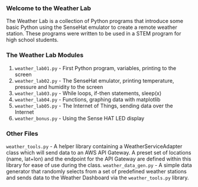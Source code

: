 ### Welcome to the Weather Lab
The Weather Lab is a collection of Python programs that introduce some basic Python using the SenseHat emulator to create a remote weather station. These programs were written to be used in a STEM program for high school students.

### The Weather Lab Modules
1. `weather_lab01.py` - First Python program, variables, printing to the screen
1. `weather_lab02.py` - The SenseHat emulator, printing temperature, pressure and humidity to the screen
1. `weather_lab03.py` - While loops, if-then statements, sleep(x)
1. `weather_lab04.py` - Functions, graphing data with matplotlib
1. `weather_lab05.py` - The Internet of Things, sending data over the Internet
1. `weather_bonus.py` - Using the Sense HAT LED display

### Other Files
`weather_tools.py` - A helper library containing a WeatherServiceAdapter class which will send data to an AWS API Gateway. A preset set of locations (name, lat+lon) and the endpoint for the API Gateway are defined within this library for ease of use during the class.
`weather_data_gen.py` - A simple data generator that randomly selects from a set of predefined weather stations and sends data to the Weather Dashboard via the `weather_tools.py` library.
